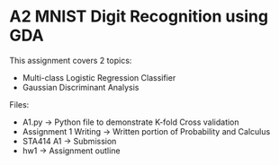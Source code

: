 # A2 MNIST Digit Recognition using GDA

This assignment covers 2 topics:
- Multi-class Logistic Regression Classifier
- Gaussian Discriminant Analysis

Files:
- A1.py -> Python file to demonstrate K-fold Cross validation
- Assignment 1 Writing -> Written portion of Probability and Calculus
- STA414 A1 -> Submission
- hw1 -> Assignment outline
